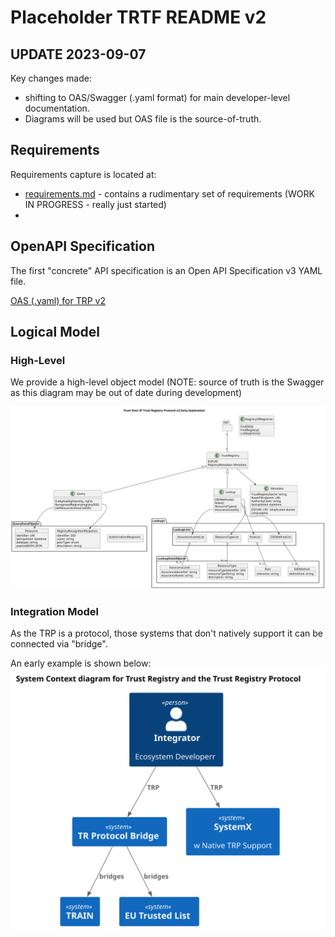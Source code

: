 # Placeholder TRTF README v2



## UPDATE 2023-09-07

Key changes made:
  * shifting to OAS/Swagger (.yaml format) for main developer-level documentation.
  * Diagrams will be used but OAS file is the source-of-truth.


## Requirements

Requirements capture is located at:

* [requirements.md](../v2/requirements.md) - contains a rudimentary set of requirements (WORK IN PROGRESS - really just started)
* 



## OpenAPI Specification

The first "concrete" API specification is an Open API Specification v3 YAML file. 

[OAS (.yaml) for TRP v2](../v2/api/WIP.toip.trustregistry.api.yaml)



## Logical Model


### High-Level

We provide a high-level object model (NOTE: source of truth is the Swagger as this diagram may be out of date during development)

![High Level Object Model](../out/v2/logical/highlevel/highlevel.svg)



### Integration Model

As the TRP is a protocol, those systems that don't natively support it can be connected via "bridge". 

An early example is shown below:
![C4 Systems Model - showing native TRP support on one system, bridged support to two other systems (e.g. TRAIN and EU Trusted List ARF)](../out/v2/logical/protocol-bridging/protocol-bridging.svg)


